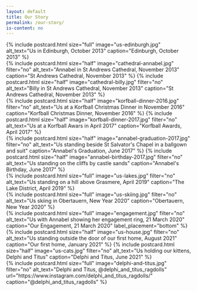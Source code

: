 ```yaml
---
layout: default
title: Our Story
permalink: /our-story/
is-content: no
---
```


<div class="postcard-row">
    {% include postcard.html
               size="full"
               image="us-edinburgh.jpg"
               alt_text="Us in Edinburgh, October 2013"
               caption="Edinburgh, October 2013" %}
</div>

<div class="postcard-row">
    {% include postcard.html
               size="half"
               image="cathedral-annabel.jpg"
               filter="no"
               alt_text="Annabel in St Andrews Cathedral, November 2013"
               caption="St Andrews Cathedral, November 2013" %}
    {% include postcard.html
               size="half"
               image="cathedral-billy.jpg"
               filter="no"
               alt_text="Billy in St Andrews Cathedral, November 2013"
               caption="St Andrews Cathedral, November 2013" %}
</div>

<div class="postcard-row">
    {% include postcard.html
               size="half"
               image="korfball-dinner-2016.jpg"
               filter="no"
               alt_text="Us at a Korfball Christmas Dinner in November 2016"
               caption="Korfball Christmas Dinner, November 2016" %}
    {% include postcard.html
               size="half"
               image="korfball-dinner-2017.jpg"
               filter="no"
               alt_text="Us at a Korfball Awars in April 2017"
               caption="Korfball Awards, April 2017" %}
</div>

<div class="postcard-row">
    {% include postcard.html
               size="half"
               image="annabel-graduation-2017.jpg"
               filter="no"
               alt_text="Us standing beside St Salvator's Chapel in a ballgown and suit"
               caption="Annabel's Graduation, June 2017" %}
    {% include postcard.html
               size="half"
               image="annabel-birthday-2017.jpg"
               filter="no"
               alt_text="Us standing on the cliffs by castle sands"
               caption="Annabel's Birthday, June 2017" %}
</div>

<div class="postcard-row">
    {% include postcard.html
               size="full"
               image="us-lakes.jpg"
               filter="no"
               alt_text="Us standing on a hill above Grasmere, April 2019"
               caption="The Lake District, April 2019" %}
</div>

<div class="postcard-row">
    {% include postcard.html
               size="full"
               image="us-skiing.jpg"
               filter="no"
               alt_text="Us skiing in Obertauern, New Year 2020"
               caption="Obertauern, New Year 2020" %}
</div>

<div class="postcard-row">
    {% include postcard.html
               size="full"
               image="engagement.jpg"
               filter="no"
               alt_text="Us with Annabel showing her engagement ring, 21 March 2020"
               caption="Our Engagement, 21 March 2020"
               label_placement="bottom" %}
</div>

<div class="postcard-row">
    {% include postcard.html
               size="half"
               image="us-house.jpg"
               filter="no"
               alt_text="Us standing outside the door of our first home, August 2021"
               caption="Our first home, January 2021" %}
    {% include postcard.html
               size="half"
               image="us-cats.jpg"
               filter="no"
               alt_text="Us holding our kittens, Delphi and Titus"
               caption="Delphi and Titus, June 2021" %}
</div>

<div class="postcard-row">
    {% include postcard.html
               size="full"
               image="delphi-and-titus.jpg"
               filter="no"
               alt_text="Delphi and Titus, @delphi_and_titus_ragdolls"
               url="https://www.instagram.com/delphi_and_titus_ragdolls/"
               caption="@delphi_and_titus_ragdolls" %}
</div>
